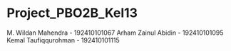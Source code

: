 # Project_PBO2B_Kel13
M. Wildan Mahendra - 192410101067
Arham Zainul Abidin - 192410101095
Kemal Taufiqqurohman - 192410101115

